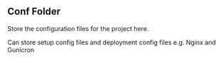 ## Conf Folder

Store the configuration files for the project here.

Can store setup config files and deployment config files e.g. Nginx and Gunicron